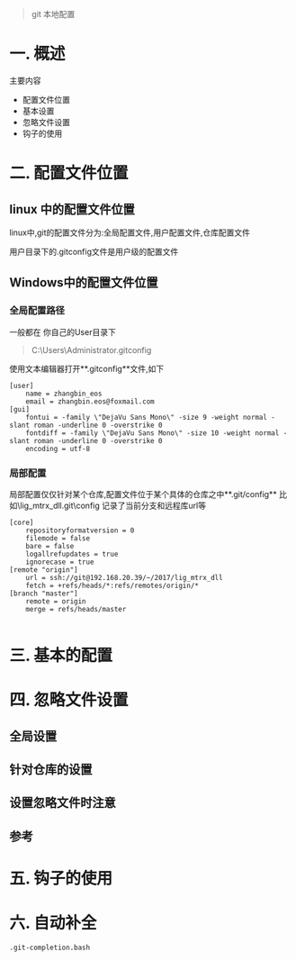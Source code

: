 > git 本地配置

# 一. 概述

主要内容

* 配置文件位置
* 基本设置
* 忽略文件设置
* 钩子的使用

# 二. 配置文件位置

## linux 中的配置文件位置

linux中,git的配置文件分为:全局配置文件,用户配置文件,仓库配置文件

用户目录下的.gitconfig文件是用户级的配置文件





## Windows中的配置文件位置

### 全局配置路径

一般都在 你自己的User目录下

> C:\Users\Administrator\.gitconfig

使用文本编辑器打开\*\*.gitconfig\*\*文件,如下

```
[user]
	name = zhangbin_eos
	email = zhangbin.eos@foxmail.com
[gui]
	fontui = -family \"DejaVu Sans Mono\" -size 9 -weight normal -slant roman -underline 0 -overstrike 0
	fontdiff = -family \"DejaVu Sans Mono\" -size 10 -weight normal -slant roman -underline 0 -overstrike 0
	encoding = utf-8

```

### 局部配置 

局部配置仅仅针对某个仓库,配置文件位于某个具体的仓库之中\*\*.git/config\*\* 比如\lig\_mtrx\_dll.git\config 记录了当前分支和远程库url等

```
[core]
	repositoryformatversion = 0
	filemode = false
	bare = false
	logallrefupdates = true
	ignorecase = true
[remote "origin"]
	url = ssh://git@192.168.20.39/~/2017/lig_mtrx_dll
	fetch = +refs/heads/*:refs/remotes/origin/*
[branch "master"]
	remote = origin
	merge = refs/heads/master


```

# 三. 基本的配置

# 四. 忽略文件设置

## 全局设置

## 针对仓库的设置

## 设置忽略文件时注意

## 参考

# 五. 钩子的使用

# 六. 自动补全

	.git-completion.bash




